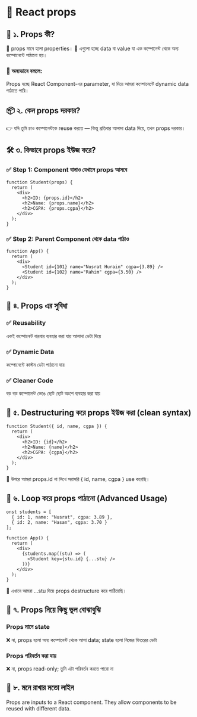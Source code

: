 # 🧾 React props

## 📌 ১. Props কী?
🔹 props মানে হলো properties।
🔹 এগুলো হচ্ছে data বা value যা এক কম্পোনেন্ট থেকে অন্য কম্পোনেন্টে পাঠানো হয়।
### 🔁 অন্যভাবে বললে:
Props হচ্ছে React Component-এর parameter, যা দিয়ে আমরা কম্পোনেন্টে dynamic data পাঠাতে পারি।

## 📦 ২. কেন props দরকার?
👉 যদি তুমি চাও কম্পোনেন্টকে reuse করতে — কিন্তু প্রতিবার আলাদা data দিয়ে, তখন props দরকার।

## 🛠️ ৩. কিভাবে props ইউজ করে?
### ✅ Step 1: Component বানাও যেখানে props আসবে
```
function Student(props) {
  return (
    <div>
      <h2>ID: {props.id}</h2>
      <h2>Name: {props.name}</h2>
      <h2>CGPA: {props.cgpa}</h2>
    </div>
  );
}
```
### ✅ Step 2: Parent Component থেকে data পাঠাও
```
function App() {
  return (
    <div>
      <Student id={101} name="Nusrat Hurain" cgpa={3.89} />
      <Student id={102} name="Rahim" cgpa={3.50} />
    </div>
  );
}
```
## 🎯 ৪. Props এর সুবিধা
### ✅ Reusability
একই কম্পোনেন্ট বারবার ব্যবহার করা যায় আলাদা ডেটা দিয়ে
### ✅ Dynamic Data
কম্পোনেন্টে কাস্টম ডেটা পাঠানো যায়
### ✅ Cleaner Code
বড় বড় কম্পোনেন্ট ভেঙে ছোট ছোট অংশে ব্যবহার করা যায়

## 📝 ৫. Destructuring করে props ইউজ করা (clean syntax)
```
function Student({ id, name, cgpa }) {
  return (
    <div>
      <h2>ID: {id}</h2>
      <h2>Name: {name}</h2>
      <h2>CGPA: {cgpa}</h2>
    </div>
  );
}
```
🔹 উপরে আমরা props.id না লিখে সরাসরি { id, name, cgpa } use করেছি।

## 🔁 ৬. Loop করে props পাঠানো (Advanced Usage)
```
onst students = [
  { id: 1, name: "Nusrat", cgpa: 3.89 },
  { id: 2, name: "Hasan", cgpa: 3.70 }
];

function App() {
  return (
    <div>
      {students.map((stu) => (
        <Student key={stu.id} {...stu} />
      ))}
    </div>
  );
}
```
🔹 এখানে আমরা ...stu দিয়ে props destructure করে পাঠিয়েছি।

## 🚫 ৭. Props নিয়ে কিছু ভুল বোঝাবুঝি
### Props মানে state
❌ না, props হলো অন্য কম্পোনেন্ট থেকে আসা data; state হলো নিজের ভিতরের ডেটা
### Props পরিবর্তন করা যায়
❌ না, props read-only; তুমি এটা পরিবর্তন করতে পারো না

## 🧠 ৮. মনে রাখার মতো লাইন
Props are inputs to a React component.
They allow components to be reused with different data.

